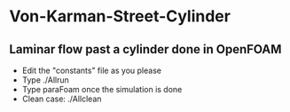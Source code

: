 # Von-Karman-Street-Cylinder
Laminar flow past a cylinder done in OpenFOAM
---------------------------------------------
- Edit the "constants" file as you please
- Type ./Allrun
- Type paraFoam once the simulation is done
- Clean case: ./Allclean
